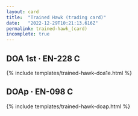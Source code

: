 ```yaml
---
layout: card
title:  "Trained Hawk (trading card)"
date:   "2022-12-29T10:21:13.616Z"
permalink: trained-hawk_(card)
incomplete: true
---
```


## DOA 1st &middot; EN-228 C

{% include templates/trained-hawk-doa1e.html %}


## DOAp &middot; EN-098 C

{% include templates/trained-hawk-doap.html %}

